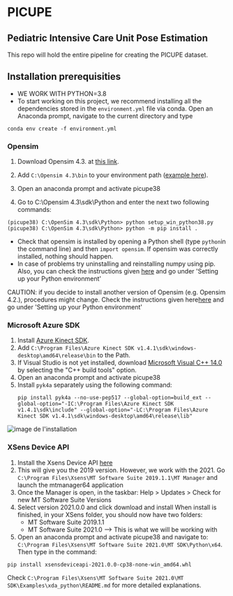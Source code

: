 # PICUPE

## Pediatric Intensive Care Unit Pose Estimation


This repo will hold the entire pipeline for creating the PICUPE dataset.


## Installation prerequisities
- WE WORK WITH PYTHON=3.8
- To start working on this project, we recommend installing all the dependencies stored in the `environment.yml` file via conda. Open an Anaconda prompt, navigate to the current directory and type 
```
conda env create -f environment.yml
```

### Opensim
1. Download Opensim 4.3. at [this link](https://simtk.org/frs/download_confirm.php/file/6406/OpenSim-4.3-win64.exe?group_id=91).

1. Add `C:\Opensim 4.3\bin` to your environment path ([example here](https://www.architectryan.com/2018/03/17/add-to-the-path-on-windows-10/)).
1. Open an anaconda prompt and activate picupe38
1. Go to C:\Opensim 4.3\sdk\Python and enter the next two following commands:
```
(picupe38) C:\OpenSim 4.3\sdk\Python> python setup_win_python38.py
(picupe38) C:\OpenSim 4.3\sdk\Python> python -m pip install .
```
- Check that opensim is installed by opening a Python shell (type `python`in the command line) and then `import opensim`. If opensim was correctly installed, nothing should happen.
- In case of problems try uninstalling and reinstalling numpy using pip. Also, you can check the instructions given [here](https://simtk-confluence.stanford.edu/display/OpenSim/Scripting+in+Python) and go under 'Setting up your Python environment'


CAUTION: if you decide to install another version of Opensim (e.g. Opensim 4.2.), procedures might change. Check the instructions given here[here](https://simtk-confluence.stanford.edu/display/OpenSim/Scripting+in+Python) and go under 'Setting up your Python environment'

### Microsoft Azure SDK
1. Install [Azure Kinect SDK](https://github.com/microsoft/Azure-Kinect-Sensor-SDK/blob/develop/docs/usage.md).
1. Add  `C:\Program Files\Azure Kinect SDK v1.4.1\sdk\windows-desktop\amd64\release\bin` to the Path.
1. If Visual Studio is not yet installed, download [Microsoft Visual C++ 14.0](https://visualstudio.microsoft.com/visual-cpp-build-tools) by selecting the "C++ build tools" option.
1. Open an anaconda prompt and activate picupe38
1. Install `pyk4a` separately using the following command:
    ```
    pip install pyk4a --no-use-pep517 --global-option=build_ext --global-option="-IC:\Program Files\Azure Kinect SDK v1.4.1\sdk\include" --global-option="-LC:\Program Files\Azure Kinect SDK v1.4.1\sdk\windows-desktop\amd64\release\lib"
    ```

![image de l'installation](https://docs.microsoft.com/en-us/answers/storage/attachments/34873-10262.png "")


### XSens Device API
1. Install the Xsens Device API [here](https://www.xsens.com/cs/c/?cta_guid=ead8a68c-79b8-4b40-bb6d-2f39a1f9847a&signature=AAH58kFF9fy3d8clyHXlTOlQyxqp_XtHxg&pageId=27796161161&placement_guid=df26b080-cbde-4fb7-a9b1-7a9351551530&click=46696b6a-e48e-4dab-9984-c811858a066c&hsutk=c913e22f58d0a8fee21bc3e6682ab9c0&canon=https%3A%2F%2Fwww.xsens.com%2Fsoftware-downloads&utm_referrer=https%3A%2F%2Fwww.google.com%2F&portal_id=3446270&redirect_url=APefjpEW9Fh9DzlHOT0EBIuDptsuZ5hHy9CBVck8Cem5_DLozOkcbdHQIr0-jbYPSlt-qZx5xgjeekbDhLr0Khiz5VzzOeSHTk1pYLv2frKJPWGu8lTHk_2LYADD0la9MHuCRB3K9pU_V2JfU8f8ZYBd40oI1VY4EfJhuTUpuWPVPCq_DqIJVWqPJuV-eEyXjIrc9THQepFhprusS_gbHxBQT60n2inOET8XJG4pN89TUzL02AGlNTYoFNiE5AxrEgi7_TLkiEKZXP5_wIjzXUpiJoyM3X6cAiLidxh_0X2pKkjH3-ykrnpVljyK_Wg8C7ipk5pytlx9eSzwSUQCLmTZKZsFMsWathHjqkXLW0NpqLQhhYxvzlb-a6evN-UXgd25t0_FWqF33zQymLU2kZwUMTs49t80gA&__hstc=81749512.c913e22f58d0a8fee21bc3e6682ab9c0.1620148261255.1627567868128.1627751524463.19&__hssc=81749512.2.1627751524463&__hsfp=2979643178&contentType=standard-page)
1. This will give you the 2019 version. However, we work with the 2021. Go `C:\Program Files\Xsens\MT Software Suite 2019.1.1\MT Manager` and launch the mtmanager64 application
1. Once the Manager is open, in the taskbar: Help > Updates > Check for new MT Software Suite Versions
1. Select version 2021.0.0 and click download and install
When install is finished, in your XSens folder, you should now have two folders: 
	- MT Software Suite 2019.1.1
	- MT Software Suite 2021.0 --> This is what we will be working with
1. Open an anaconda prompt and activate picupe38 and navigate to: `C:\Program Files\Xsens\MT Software Suite 2021.0\MT SDK\Python\x64`. Then type in the command:
```
pip install xsensdeviceapi-2021.0.0-cp38-none-win_amd64.whl
```
Check `C:\Program Files\Xsens\MT Software Suite 2021.0\MT SDK\Examples\xda_python\README.md` for more detailed explanations. 


